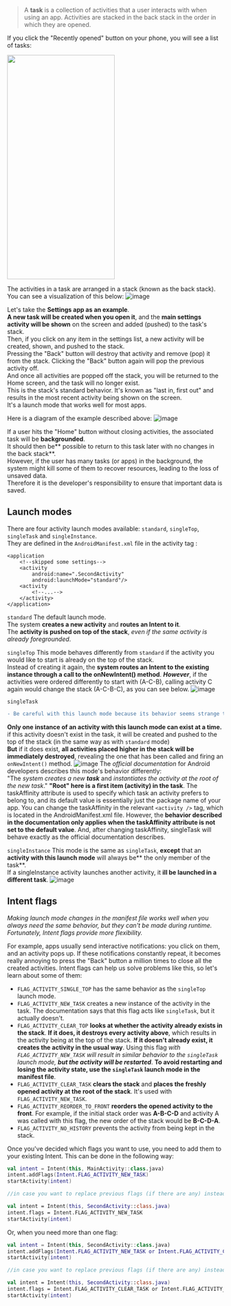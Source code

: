 > A **task** is a collection of activities that a user interacts with when using an app.
>  Activities are stacked in the back stack in the order in which they are opened.


If you click the "Recently opened" button on your phone, you will see a list of tasks:
<div style = "text-align: left;"><img src="https://user-images.githubusercontent.com/63263301/202866300-ef464a14-e9c6-4e22-9901-3fc871d9f7ad.png" width="250" height="520"/></div>



The activities in a task are arranged in a stack (known as the back stack). You can see a visualization of this below:
![image](https://user-images.githubusercontent.com/63263301/202866302-d192f0da-5fd3-4525-a5aa-c9729e2946a0.png)



Let's take the **Settings app as an example**.  
**A new task will be created when you open it**, and the **main settings activity will be shown** on the screen and added (pushed) to the task's stack.  
Then, if you click on any item in the settings list, a new activity will be created, shown, and pushed to the stack.  
Pressing the "Back" button will destroy that activity and remove (pop) it from the stack. Clicking the "Back" button again will pop the previous activity off.  
And once all activities are popped off the stack, you will be returned to the Home screen, and the task will no longer exist.  
This is the stack's standard behavior. It's known as "last in, first out" and results in the most recent activity being shown on the screen.  
It's a launch mode that works well for most apps.

Here is a diagram of the example described above:
![image](https://user-images.githubusercontent.com/63263301/202866308-379a8409-dc8f-4e7f-b684-5977081b5d00.png)



If a user hits the "Home" button without closing activities, the associated task will be **backgrounded**.  
It should then be** possible to return to this task later with no changes in the back stack**.  
However, if the user has many tasks (or apps) in the background, the system might kill some of them to recover resources, leading to the loss of unsaved data.  
Therefore it is the developer's responsibility to ensure that important data is saved.


## Launch modes

There are four activity launch modes available: `standard`, `singleTop`, `singleTask` and `singleInstance`.  
They are defined in the `AndroidManifest.xml` file in the activity tag <activity>:

<manifest xmlns:android="<http://schemas.android.com/apk/res/android>"
    package="com.hyperskill.tasks">

    <application
        <!--skipped some settings-->
        <activity
            android:name=".SecondActivity"
            android:launchMode="standard"/>
        <activity
            <!--...-->
        </activity>
    </application>
</manifest>

`standard`
The default launch mode.  
The system **creates a new activity** and **routes an Intent to it**.  
The **activity is pushed on top of the stack**, _even if the same activity is already foregrounded_.

`singleTop`
This mode behaves differently from `standard` if the activity you would like to start is already on the top of the stack.  
Instead of creating it again, the **system routes an Intent to the existing instance through a call to the onNewIntent() method**.
**_However_**, if the activities were ordered differently to start with (A-C-B), calling activity C again would change the stack (A-C-B-C), as you can see below.
![image](https://user-images.githubusercontent.com/63263301/202866633-abcc6a66-d2d3-452f-bc3c-310d4d53e072.png)


`singleTask`

```diff
- Be careful with this launch mode because its behavior seems strange to most users. 
```
**Only one instance of an activity with this launch mode can exist at a time.**  
if this activity doesn't exist in the task, it will be created and pushed to the top of the stack (in the same way as with `standard` mode)  
**But** if it does exist, **all activities placed higher in the stack will be immediately destroyed**, revealing the one that has been called and firing an `onNewIntent()` method.
![image](https://user-images.githubusercontent.com/63263301/202867007-90f35362-9a1d-4ff9-a465-a46beb4c395f.png)
The _official documentation_ for Android developers describes this mode's behavior differently:  
"The _system creates a new **task**_ and _instantiates the activity at the root  of the new task_." **"Root" here is a first item (activity) in the task**. The taskAffinity attribute is used to specify which task an activity prefers to belong to, and  its default value is essentially just the package name of your app. You can change the taskAffinity in the relevant `<activity />` tag, which is located in the  AndroidManifest.xml file. However, the **behavior described in the documentation only applies when the taskAffinity attribute is not set to the default value**. And, after  changing taskAffinity, singleTask will behave exactly as the official documentation describes.  

`singleInstance`
This mode is the same as `singleTask`, **except** that an **activity with this launch mode** will always be** the only member of the task**.  
If a singleInstance activity launches another activity, it **ill be launched in a different task**.
![image](https://user-images.githubusercontent.com/63263301/202867172-86479f35-c6f4-47c3-b5bb-d12db1467fa5.png)

## Intent flags
_Making launch mode changes in the manifest file works well when you always need the same behavior, but they can't be made during runtime. Fortunately, Intent flags provide more flexibility._

For example, apps usually send interactive notifications: you click on them, and an activity pops up. If these notifications constantly repeat, it becomes really annoying to press the "Back" button a million times to close all the created activities. Intent flags can help us solve problems like this, so let's learn about some of them:
- `FLAG_ACTIVITY_SINGLE_TOP` has the same behavior as the `singleTop` launch mode.
- `FLAG_ACTIVITY_NEW_TASK` creates a new instance of the activity in the task. The documentation says that this flag acts like `singleTask`, but it actually doesn't.
- `FLAG_ACTIVITY_CLEAR_TOP` **looks at whether the activity already exists in the stack**. **If it does, it destroys every activity above**, which results in the activity being at the top of the stack. **If it doesn't already exist, it creates the activity in the usual way**. Using this flag _with `FLAG_ACTIVITY_NEW_TASK` will result in similar behavior to the `singleTask` launch mode, **but the activity will be restarted**_. **To avoid restarting and losing the activity state, use the `singleTask` launch mode in the manifest file**.
- `FLAG_ACTIVITY_CLEAR_TASK` **clears the stack** and **places the freshly opened activity at the root of the stack**. It's used with `FLAG_ACTIVITY_NEW_TASK`.
- `FLAG_ACTIVITY_REORDER_TO_FRONT` **reorders the opened activity to the front**. For example, if the initial stack order was **A-B-C-D** and activity A was called with this flag, the new order of the stack would be **B-C-D-A**.
- `FLAG_ACTIVITY_NO_HISTORY` prevents the activity from being kept in the stack.

Once you've decided which flags you want to use, you need to add them to your existing Intent. This can be done in the following way:
```kotlin
val intent = Intent(this, MainActivity::class.java)
intent.addFlags(Intent.FLAG_ACTIVITY_NEW_TASK)
startActivity(intent)

//in case you want to replace previous flags (if there are any) instead of adding them:

val intent = Intent(this, SecondActivity::class.java)
intent.flags = Intent.FLAG_ACTIVITY_NEW_TASK
startActivity(intent)
```

Or, when you need more than one flag:

```kotlin
val intent = Intent(this, SecondActivity::class.java)
intent.addFlags(Intent.FLAG_ACTIVITY_NEW_TASK or Intent.FLAG_ACTIVITY_CLEAR_TOP)
startActivity(intent)

//in case you want to replace previous flags (if there are any) instead of adding them:

val intent = Intent(this, SecondActivity::class.java)
intent.flags = Intent.FLAG_ACTIVITY_CLEAR_TASK or Intent.FLAG_ACTIVITY_NEW_TASK
startActivity(intent)
```

